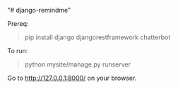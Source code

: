 "# django-remindme" 

Prereq:
> pip install django djangorestframework chatterbot

To run:
> python mysite/manage.py runserver

Go to http://127.0.0.1:8000/ on your browser.
